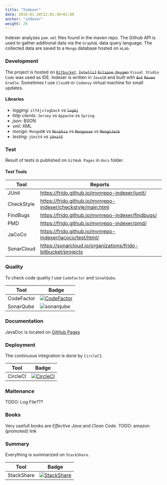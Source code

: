 ```yaml
---
title: "Indexer"
date: 2018-01-28T22:01:36+01:00
anchor: "indexer"
weight: 20
---
```


Indexer analyzes `pom.xml` files found in the maven repo. The Github API is used to gather additional data via the `GraphQL` data query language. The collected data are saved to a `Mongo` database hosted on `mLab`.

### Development

The project is hosted on [`Bitbucket`](https://bitbucket.org/frido/mvnrepo-indexer/). ~~`IntelliJ`~~ ~~`Eclipse Oxygen`~~ `Visual Studio Code` was used as IDE. Indexer is written in `Java10` and built with ~~`Ant`~~ ~~`Maven`~~ `Gradle`. Sometimes I use `Cloud9` or `Codenvy` virtual machine for small updates.

#### Libraries

* *logging*: `slf4j`+`logback` vs ~~`log4j`~~
* *http clients*: `Jersey` vs `Appache` vs `Spring`
* *json*: BSON
* xml: XML
* *mongo*: `MongoDB` vs ~~`Morphia`~~ vs ~~`Mongoose`~~ vs ~~`MongoJack`~~ 
* *testing*: `jUnit4` vs ~~`jUnit5`~~

### Test

Result of tests is published on `GitHub Pages` in `docs` folder.

#### Test Tools

| Tool | Reports |
| --- | ---|
| JUnit | https://frido.github.io/mvnrepo-indexer/junit/ |
| CheckStyle | https://frido.github.io/mvnrepo-indexer/checkstyle/main.html |
| FindBugs | https://frido.github.io/mvnrepo-indexer/findbugs/ |
| PMD | https://frido.github.io/mvnrepo-indexer/pmd/ |
| JaCoCo | https://frido.github.io/mvnrepo-indexer/jacoco/test/html/ |
| SonarCloud | https://sonarcloud.io/organizations/frido-bitbucket/projects |

### Quality

To check code quality I use `CodeFactor` and `SonatQube`.

| Tool | Badge |
| --- | --- |
| CodeFactor | [![CodeFactor](https://www.codefactor.io/repository/bitbucket/frido/mvnrepo-indexer/badge)](https://www.codefactor.io/repository/bitbucket/frido/mvnrepo-indexer) |
| SonarQube | ![sonarqube](https://sonarcloud.io/api/project_badges/measure?project=mvnrepo-indexer&metric=alert_status) |

### Documentation

JavaDoc is located on [GitHub Pages](https://frido.github.io/mvnrepo/)

### Deployment

The continuous integration is done by `CircleCI`.

| Tool | Badge |
| --- | --- |
| CircleCI | [![CircleCI](https://circleci.com/bb/frido/mvnrepo-indexer.svg?style=svg)](https://circleci.com/bb/frido/mvnrepo-indexer) |

### Maitenance

TODO: Log File???

### Books

Very usefull books are *Effective Java* and *Clean Code*. TODO: amazon (promoted) link

### Summary

Everything is summarized on `StackShare`.

| Tool | Badge |
| --- | --- |
| StackShare | [![StackShare](https://img.shields.io/badge/tech-stack-0690fa.svg?style=flat)](https://stackshare.io/frido/mvnrepo-indexer) |

